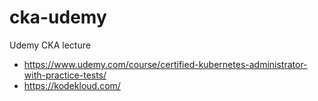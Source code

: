 # cka-udemy
Udemy CKA lecture
- https://www.udemy.com/course/certified-kubernetes-administrator-with-practice-tests/
- https://kodekloud.com/
